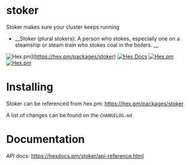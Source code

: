 # stoker
Stoker makes sure your cluster keeps running

- __Stoker (plural stokers): A person who stokes, especially one on a steamship or steam train who stokes coal in the boilers. __


![Hex.pm](https://img.shields.io/hexpm/v/stoker)](https://hex.pm/packages/stoker)
[![Hex Docs](https://img.shields.io/badge/hex-docs-lightgreen.svg)](https://hexdocs.pm/stoker)
[![Hex.pm](https://img.shields.io/hexpm/dt/stoker)](https://hex.pm/packages/stoker)
[![Hex.pm](https://img.shields.io/hexpm/l/stoker)](https://github.com/l3nz/stoker/blob/main/LICENSE)



# Installing

Stoker can be referenced from hex.pm: https://hex.pm/packages/stoker

A list of changes can be found on the `CHANGELOG.md`


# Documentation


API docs: https://hexdocs.pm/stoker/api-reference.html


